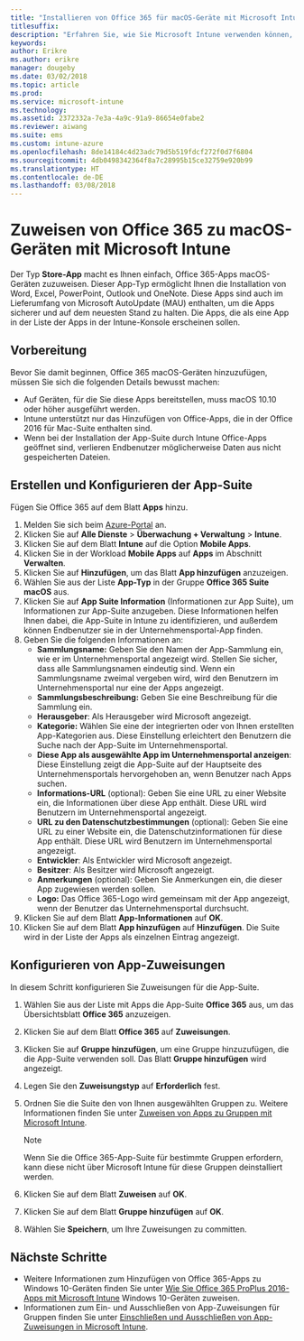 ```yaml
---
title: "Installieren von Office 365 für macOS-Geräte mit Microsoft Intune"
titlesuffix: 
description: "Erfahren Sie, wie Sie Microsoft Intune verwenden können, um Office 365-Apps auf macOS-Geräten installieren zu können."
keywords: 
author: Erikre
ms.author: erikre
manager: dougeby
ms.date: 03/02/2018
ms.topic: article
ms.prod: 
ms.service: microsoft-intune
ms.technology: 
ms.assetid: 2372332a-7e3a-4a9c-91a9-86654e0fabe2
ms.reviewer: aiwang
ms.suite: ems
ms.custom: intune-azure
ms.openlocfilehash: 8de14184c4d23adc79d5b519fdcf272f0d7f6804
ms.sourcegitcommit: 4db0498342364f8a7c28995b15ce32759e920b99
ms.translationtype: HT
ms.contentlocale: de-DE
ms.lasthandoff: 03/08/2018
---
```

# <a name="how-to-assign-office-365-to-macos-devices-with-microsoft-intune"></a>Zuweisen von Office 365 zu macOS-Geräten mit Microsoft Intune

Der Typ **Store-App** macht es Ihnen einfach, Office 365-Apps macOS-Geräten zuzuweisen. Dieser App-Typ ermöglicht Ihnen die Installation von Word, Excel, PowerPoint, Outlook und OneNote. Diese Apps sind auch im Lieferumfang von Microsoft AutoUpdate (MAU) enthalten, um die Apps sicherer und auf dem neuesten Stand zu halten. Die Apps, die als eine App in der Liste der Apps in der Intune-Konsole erscheinen sollen.


## <a name="before-you-start"></a>Vorbereitung

Bevor Sie damit beginnen, Office 365 macOS-Geräten hinzuzufügen, müssen Sie sich die folgenden Details bewusst machen:

- Auf Geräten, für die Sie diese Apps bereitstellen, muss macOS 10.10 oder höher ausgeführt werden.
- Intune unterstützt nur das Hinzufügen von Office-Apps, die in der Office 2016 für Mac-Suite enthalten sind.
- Wenn bei der Installation der App-Suite durch Intune Office-Apps geöffnet sind, verlieren Endbenutzer möglicherweise Daten aus nicht gespeicherten Dateien.

## <a name="create-and-configure-the-app-suite"></a>Erstellen und Konfigurieren der App-Suite

Fügen Sie Office 365 auf dem Blatt **Apps** hinzu.
1. Melden Sie sich beim [Azure-Portal](https://portal.azure.com) an.
2. Klicken Sie auf **Alle Dienste** > **Überwachung + Verwaltung** > **Intune**.
3. Klicken Sie auf dem Blatt **Intune** auf die Option **Mobile Apps**.
4. Klicken Sie in der Workload **Mobile Apps** auf **Apps** im Abschnitt **Verwalten**. 
5. Klicken Sie auf **Hinzufügen**, um das Blatt **App hinzufügen** anzuzeigen.
6. Wählen Sie aus der Liste **App-Typ** in der Gruppe **Office 365 Suite** **macOS** aus.
7. Klicken Sie auf **App Suite Information** (Informationen zur App Suite), um Informationen zur App-Suite anzugeben. Diese Informationen helfen Ihnen dabei, die App-Suite in Intune zu identifizieren, und außerdem können Endbenutzer sie in der Unternehmensportal-App finden.
8.  Geben Sie die folgenden Informationen an:
    - **Sammlungsname:** Geben Sie den Namen der App-Sammlung ein, wie er im Unternehmensportal angezeigt wird. Stellen Sie sicher, dass alle Sammlungsnamen eindeutig sind. Wenn ein Sammlungsname zweimal vergeben wird, wird den Benutzern im Unternehmensportal nur eine der Apps angezeigt.
    - **Sammlungsbeschreibung:** Geben Sie eine Beschreibung für die Sammlung ein.
    - **Herausgeber**: Als Herausgeber wird Microsoft angezeigt.
    - **Kategorie:** Wählen Sie eine der integrierten oder von Ihnen erstellten App-Kategorien aus. Diese Einstellung erleichtert den Benutzern die Suche nach der App-Suite im Unternehmensportal.
    - **Diese App als ausgewählte App im Unternehmensportal anzeigen**: Diese Einstellung zeigt die App-Suite auf der Hauptseite des Unternehmensportals hervorgehoben an, wenn Benutzer nach Apps suchen.
    - **Informations-URL** (optional): Geben Sie eine URL zu einer Website ein, die Informationen über diese App enthält. Diese URL wird Benutzern im Unternehmensportal angezeigt.
    - **URL zu den Datenschutzbestimmungen** (optional): Geben Sie eine URL zu einer Website ein, die Datenschutzinformationen für diese App enthält. Diese URL wird Benutzern im Unternehmensportal angezeigt.
    - **Entwickler**: Als Entwickler wird Microsoft angezeigt.
    - **Besitzer**: Als Besitzer wird Microsoft angezeigt.
    - **Anmerkungen** (optional): Geben Sie Anmerkungen ein, die dieser App zugewiesen werden sollen.
    - **Logo:** Das Office 365-Logo wird gemeinsam mit der App angezeigt, wenn der Benutzer das Unternehmensportal durchsucht.
9.  Klicken Sie auf dem Blatt **App-Informationen** auf **OK**.
10. Klicken Sie auf dem Blatt **App hinzufügen** auf **Hinzufügen**.
    Die Suite wird in der Liste der Apps als einzelnen Eintrag angezeigt.

## <a name="configure-app-assignments"></a>Konfigurieren von App-Zuweisungen

In diesem Schritt konfigurieren Sie Zuweisungen für die App-Suite. 

1. Wählen Sie aus der Liste mit Apps die App-Suite **Office 365** aus, um das Übersichtsblatt **Office 365** anzuzeigen.
2. Klicken Sie auf dem Blatt **Office 365** auf **Zuweisungen**.
3. Klicken Sie auf **Gruppe hinzufügen**, um eine Gruppe hinzuzufügen, die die App-Suite verwenden soll. Das Blatt **Gruppe hinzufügen** wird angezeigt.
3. Legen Sie den **Zuweisungstyp** auf **Erforderlich** fest.
4. Ordnen Sie die Suite den von Ihnen ausgewählten Gruppen zu. Weitere Informationen finden Sie unter [Zuweisen von Apps zu Gruppen mit Microsoft Intune](apps-deploy.md).

    >[!Note]
    > Wenn Sie die Office 365-App-Suite für bestimmte Gruppen erfordern, kann diese nicht über Microsoft Intune für diese Gruppen deinstalliert werden.

5. Klicken Sie auf dem Blatt **Zuweisen** auf **OK**.
6. Klicken Sie auf dem Blatt **Gruppe hinzufügen** auf **OK**.
7. Wählen Sie **Speichern**, um Ihre Zuweisungen zu committen.

## <a name="next-steps"></a>Nächste Schritte

- Weitere Informationen zum Hinzufügen von Office 365-Apps zu Windows 10-Geräten finden Sie unter [Wie Sie Office 365 ProPlus 2016-Apps mit Microsoft Intune](apps-add-office365.md) Windows 10-Geräten zuweisen.
- Informationen zum Ein- und Ausschließen von App-Zuweisungen für Gruppen finden Sie unter [Einschließen und Ausschließen von App-Zuweisungen in Microsoft Intune](apps-inc-exl-assignments.md).

